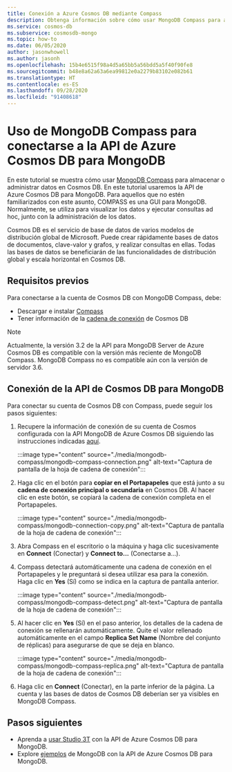 ```yaml
---
title: Conexión a Azure Cosmos DB mediante Compass
description: Obtenga información sobre cómo usar MongoDB Compass para almacenar y administrar datos en Azure Cosmos DB.
ms.service: cosmos-db
ms.subservice: cosmosdb-mongo
ms.topic: how-to
ms.date: 06/05/2020
author: jasonwhowell
ms.author: jasonh
ms.openlocfilehash: 15b4e6515f98a4d5a65bb5a56bdd5a5f40f90fe8
ms.sourcegitcommit: b48e8a62a63a6ea99812e0a2279b83102e082b61
ms.translationtype: HT
ms.contentlocale: es-ES
ms.lasthandoff: 09/28/2020
ms.locfileid: "91408618"
---
```

# <a name="use-mongodb-compass-to-connect-to-azure-cosmos-dbs-api-for-mongodb"></a>Uso de MongoDB Compass para conectarse a la API de Azure Cosmos DB para MongoDB

En este tutorial se muestra cómo usar [MongoDB Compass](https://www.mongodb.com/products/compass) para almacenar o administrar datos en Cosmos DB. En este tutorial usaremos la API de Azure Cosmos DB para MongoDB. Para aquellos que no estén familiarizados con este asunto, COMPASS es una GUI para MongoDB. Normalmente, se utiliza para visualizar los datos y ejecutar consultas ad hoc, junto con la administración de los datos.

Cosmos DB es el servicio de base de datos de varios modelos de distribución global de Microsoft. Puede crear rápidamente bases de datos de documentos, clave-valor y grafos, y realizar consultas en ellas. Todas las bases de datos se beneficiarán de las funcionalidades de distribución global y escala horizontal en Cosmos DB.

## <a name="pre-requisites"></a>Requisitos previos

Para conectarse a la cuenta de Cosmos DB con MongoDB Compass, debe:

* Descargar e instalar [Compass](https://www.mongodb.com/download-center/compass?jmp=hero)
* Tener información de la [cadena de conexión](connect-mongodb-account.md) de Cosmos DB

> [!NOTE]
> Actualmente, la versión 3.2 de la API para MongoDB Server de Azure Cosmos DB es compatible con la versión más reciente de MongoDB Compass. MongoDB Compass no es compatible aún con la versión de servidor 3.6. 

## <a name="connect-to-cosmos-dbs-api-for-mongodb"></a>Conexión de la API de Cosmos DB para MongoDB

Para conectar su cuenta de Cosmos DB con Compass, puede seguir los pasos siguientes:

1. Recupere la información de conexión de su cuenta de Cosmos configurada con la API MongoDB de Azure Cosmos DB siguiendo las instrucciones indicadas [aquí](connect-mongodb-account.md).

    :::image type="content" source="./media/mongodb-compass/mongodb-compass-connection.png" alt-text="Captura de pantalla de la hoja de cadena de conexión":::

2. Haga clic en el botón para **copiar en el Portapapeles** que está junto a su **cadena de conexión principal o secundaria** en Cosmos DB. Al hacer clic en este botón, se copiará la cadena de conexión completa en el Portapapeles.

    :::image type="content" source="./media/mongodb-compass/mongodb-connection-copy.png" alt-text="Captura de pantalla de la hoja de cadena de conexión":::

3. Abra Compass en el escritorio o la máquina y haga clic sucesivamente en **Connect** (Conectar) y **Connect to...** (Conectarse a...).

4. Compass detectará automáticamente una cadena de conexión en el Portapapeles y le preguntará si desea utilizar esa para la conexión. Haga clic en **Yes** (Sí) como se indica en la captura de pantalla anterior.

    :::image type="content" source="./media/mongodb-compass/mongodb-compass-detect.png" alt-text="Captura de pantalla de la hoja de cadena de conexión":::

5. Al hacer clic en **Yes** (Sí) en el paso anterior, los detalles de la cadena de conexión se rellenarán automáticamente. Quite el valor rellenado automáticamente en el campo **Replica Set Name** (Nombre del conjunto de réplicas) para asegurarse de que se deja en blanco.

    :::image type="content" source="./media/mongodb-compass/mongodb-compass-replica.png" alt-text="Captura de pantalla de la hoja de cadena de conexión":::

6. Haga clic en **Connect** (Conectar), en la parte inferior de la página. La cuenta y las bases de datos de Cosmos DB deberían ser ya visibles en MongoDB Compass.

## <a name="next-steps"></a>Pasos siguientes

- Aprenda a [usar Studio 3T](mongodb-mongochef.md) con la API de Azure Cosmos DB para MongoDB.
- Explore [ejemplos](mongodb-samples.md) de MongoDB con la API de Azure Cosmos DB para MongoDB.
